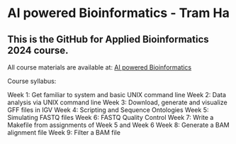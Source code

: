 # AI powered Bioinformatics - Tram Ha
## This is the GitHub for Applied Bioinformatics 2024 course.

All course materials are available at: [AI powered Bioinformatics](https://www.biostarhandbook.com/appbio/)

Course syllabus:

Week 1: Get familiar to system and basic UNIX command line
Week 2: Data analysis via UNIX command line
Week 3: Download, generate and visualize GFF files in IGV
Week 4: Scripting and Sequence Ontologies
Week 5: Simulating FASTQ files
Week 6: FASTQ Quality Control
Week 7: Write a Makefile from assignments of Week 5 and Week 6
Week 8: Generate a BAM alignment file
Week 9: Filter a BAM file

